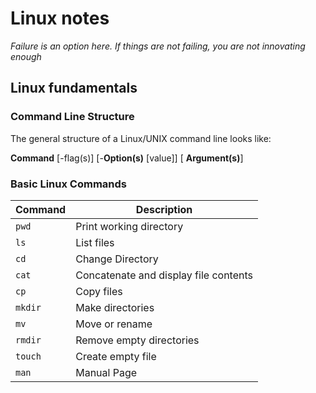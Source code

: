 # Linux notes

*Failure is an option here. If things are not failing, you are not innovating enough* 

## **Linux fundamentals**

### Command Line Structure

The general structure of a Linux/UNIX command line looks like:

**Command** [-flag(s)] [-**Option(s)** [value]] [ **Argument(s)**]


### **Basic Linux Commands**

| Command | Description |
| --- | --- |
| `pwd` | Print working directory  |
| `ls` | List files |
| `cd` | Change Directory |
| `cat` |Concatenate and display file contents |
| `cp` | Copy files  |
| `mkdir` | Make directories |
| `mv` | Move or rename |
| `rmdir` | Remove empty directories |
| `touch` | Create empty file |
| `man` | Manual Page |
